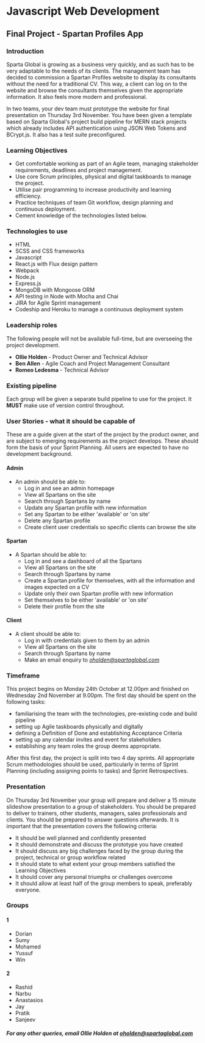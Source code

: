 # Javascript Web Development 
## Final Project - Spartan Profiles App

### Introduction
Sparta Global is growing as a business very quickly, and as such has to be very adaptable to the needs of its clients. The management team has decided to commission a Spartan Profiles website to display its consultants without the need for a traditional CV. This way, a client can log on to the website and browse the consultants themselves given the appropriate information. It also feels more modern and professional. 

In two teams, your dev team must prototype the website for final presentation on Thursday 3rd November. You have been given a template based on Sparta Global's project build pipeline for MERN stack projects which already includes API authentication using JSON Web Tokens and BCrypt.js. It also has a test suite preconfigured.  

### Learning Objectives
 - Get comfortable working as part of an Agile team, managing stakeholder requirements, deadlines and project management.
 - Use core Scrum principles, physical and digital taskboards to manage the project. 
 - Utilise pair programming to increase productivity and learning efficiency.
 - Practice techniques of team Git workflow, design planning and continuous deployment.
 - Cement knowledge of the technologies listed below.

### Technologies to use
 - HTML
 - SCSS and CSS frameworks
 - Javascript
 - React.js with Flux design pattern
 - Webpack
 - Node.js
 - Express.js
 - MongoDB with Mongoose ORM
 - API testing in Node with Mocha and Chai
 - JIRA for Agile Sprint management
 - Codeship and Heroku to manage a continuous deployment system

### Leadership roles
The following people will not be available full-time, but are overseeing the project development.

 - __Ollie Holden__ - Product Owner and Technical Advisor
 - __Ben Allen__ - Agile Coach and Project Management Consultant
 - __Romeo Ledesma__ - Technical Advisor

### Existing pipeline
Each group will be given a separate build pipeline to use for the project. It **MUST** make use of version control throughout.

### User Stories - what it should be capable of
These are a guide given at the start of the project by the product owner, and are subject to emerging requirements as the project develops. These should form the basis of your Sprint Planning. All users are expected to have no development background.

#### Admin
 - An admin should be able to: 
 	- Log in and see an admin homepage
 	- View all Spartans on the site
	- Search through Spartans by name
 	- Update any Spartan profile with new information
 	- Set any Spartan to be either 'available' or 'on site'
 	- Delete any Spartan profile
 	- Create client user credentials so specific clients can browse the site

#### Spartan
 - A Spartan should be able to: 
 	- Log in and see a dashboard of all the Spartans
 	- View all Spartans on the site
  	- Search through Spartans by name
 	- Create a Spartan profile for themselves, with all the information and images expected on a CV
 	- Update only their own Spartan profile with new information
 	- Set themselves to be either 'available' or 'on site'
 	- Delete their profile from the site

#### Client
 - A client should be able to: 
 	- Log in with credentials given to them by an admin
 	- View all Spartans on the site
 	- Search through Spartans by name
 	- Make an email enquiry to *oholden@spartaglobal.com*

### Timeframe
This project begins on Monday 24th October at 12.00pm and finished on Wednesday 2nd November at 9.00pm. The first day should be spent on the following tasks: 

 - familiarising the team with the technologies, pre-existing code and build pipeline
 - setting up Agile taskboards physically and digitally
 - defining a Definition of Done and establishing Acceptance Criteria
 - setting up any calendar invites and event for stakeholders
 - establishing any team roles the group deems appropriate.

After this first day, the project is split into two 4 day sprints. All appropriate Scrum methodologies should be used, particularly in terms of Sprint Planning (including assigning points to tasks) and Sprint Retrospectives.

### Presentation
On Thursday 3rd November your group will prepare and deliver a 15 minute slideshow presentation to a group of stakeholders. You should be prepared to deliver to trainers, other students, managers, sales professionals and clients. You should be prepared to answer questions  afterwards. It is important that the presentation covers the following criteria: 
 
 - It should be well planned and confidently presented
 - It should demonstrate and discuss the prototype you have created
 - It should discuss any big challenges faced by the group during the project, technical or group workflow related
 - It should state to what extent your group members satisfied the Learning Objectives
 - It should cover any personal triumphs or challenges overcome
 - It should allow at least half of the group members to speak, preferably everyone.

### Groups
#### 1
 - Dorian
 - Sumy
 - Mohamed
 - Yussuf
 - Win

#### 2
 - Rashid
 - Narbu
 - Anastasios
 - Jay
 - Pratik
 - Sanjeev

##### For any other queries, email Ollie Holden at *oholden@spartaglobal.com*





